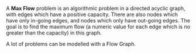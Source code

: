 A **Max Flow** problem is an algorithmic problem in a directed acyclic graph, with edges which have a positive capacity. There are also nodes which have only in-going edges, and nodes which only have out-going edges. The goal is to find the maximum flow (a numeric value for each edge which is no greater than the capacity) in this graph.

A lot of problems can be modelled with a Flow Graph.